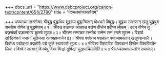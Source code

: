 +++
dbcs_url = "https://www.dsbcproject.org/canon-text/content/654/2780"
title = "पञ्चतथागतस्तोत्रम्"

+++
पञ्चतथागतस्तोत्रम्
श्रीबुद्ध बुद्धाधिप बुद्धरूप बुद्धान्वितान् बोधयसे विबुद्धः। 
बुद्ध्या समस्तान् खलु बुद्धपुत्र सन्तोष्य योगेन तु बुद्धमेघाम्॥ १॥
श्रीवज्र वज्रामल जातवज्र वज्रेण दीप्तेन प्रदीप्य लोकम्। 
ददन् योगेन तु वज्रसंवर्षं वज्रात्मभावं कुरुषे सुवज्र॥ २॥
श्रीरत्न रत्नाकर रत्नमेघ रत्नेन रत्नं रमसे सुरत्न। 
विदार्य दारिद्रयघनं जनानां सुतेजसा रत्नमहाध्वजेन॥३॥
श्रीपद्म पद्मोत्तम पद्मसत्त्व पद्मान्समस्तान् खलुपद्मजालैः। 
विबोध्य पद्मोद्भव पद्मतोयैः पद्मे कुले स्थापयसे सुपद्म॥ ४॥
श्रीविश्व विश्वाविश विश्वज्ञानं विश्वेन विश्वविषयेन लिप्त। 
विश्वेन सत्त्वान् विनयेषु विश्वं विद्यां सुविद्यां सुखपाचितामिति॥ ५॥
श्रीपञ्चतथागतस्तोत्रं समाप्तम्।
